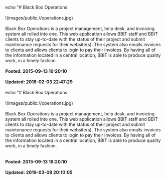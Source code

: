 echo "# Black Box Operations<br /><br />!(images/public://operations.jpg)<br /><br />Black Box Operations is a project management, help desk, and invoicing system all rolled into one. This web application allows BBIT staff and BBIT clients to stay up-to-date with the status of their project and submit maintenance requests for their website(s). The system also emails invoices to clients and allows clients to login to pay their invoices. By having all of the information located in a central location, BBIT is able to produce quality work, in a timely fashion.<br /><br />**Posted: 2015-09-13 16:20:10**<br /><br />**Updated: 2018-02-03 22:47:29**<br /><br />
echo "# Black Box Operations<br /><br />!(images/public://operations.jpg)<br /><br />Black Box Operations is a project management, help desk, and invoicing system all rolled into one. This web application allows BBIT staff and BBIT clients to stay up-to-date with the status of their project and submit maintenance requests for their website(s). The system also emails invoices to clients and allows clients to login to pay their invoices. By having all of the information located in a central location, BBIT is able to produce quality work, in a timely fashion.<br /><br /><br />**Posted: 2015-09-13 16:20:10**<br /><br />**Updated: 2019-03-08 20:10:05**<br /><br />
